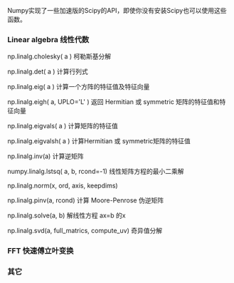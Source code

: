 Numpy实现了一些加速版的Scipy的API，即使你没有安装Scipy也可以使用这些函数。

### Linear algebra 线性代数

np.linalg.cholesky\( a \) 柯勒斯基分解

np.linalg.det\( a \) 计算行列式

np.linalg.eig\( a \)  计算一个方阵的特征值及特征向量

np.linalg.eigh\( a, UPLO='L' \)  返回 Hermitian 或 symmetric 矩阵的特征值和特征向量

np.linalg.eigvals\( a \) 计算矩阵的特征值

np.linalg.eigvalsh\( a \) 计算Hermitian 或 symmetric矩阵的特征值

np.linalg.inv\(a\) 计算逆矩阵

numpy.linalg.lstsq\( a, b, rcond=-1\) 线性矩阵方程的最小二乘解

np.linalg.norm\(x, ord, axis, keepdims\)

np.linalg.pinv\(a, rcond\)  计算 Moore-Penrose 伪逆矩阵

np.linalg.solve\(a, b\) 解线性方程 ax=b 的x

np.linalg.svd\(a, full\_matrics, compute\_uv\) 奇异值分解

### FFT 快速傅立叶变换

### 其它

### 



